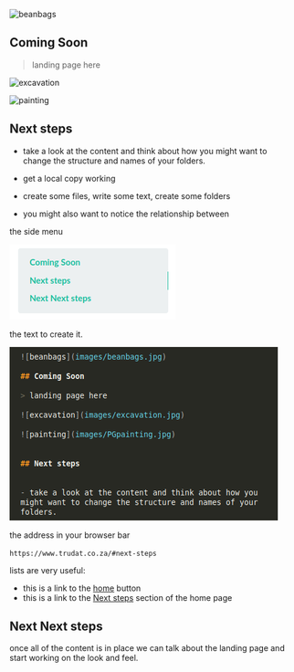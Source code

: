 

![beanbags](images/beanbags.jpg)

## Coming Soon

> landing page here

![excavation](images/excavation.jpg)

![painting](images/PGpainting.jpg) 


## Next steps


- take a look at the content and think about how you might want to change the structure and names of your folders. 

- get a local copy working

- create some files, write some text, create some folders

- you might also want to notice the relationship between

the side menu 

![sidebar.png](images/sidebar.png) 

the text to create it.

 ![markdown.png](images/markdown.png) 

the address in your browser bar 

`https://www.trudat.co.za/#next-steps`

lists are very useful:

- this is a link to the [home](#) button
- this is a link to the [Next steps](/#next-steps) section of the home page

## Next Next steps

once all of the content is in place we can talk about the landing page and start working on the look and feel.













